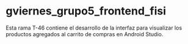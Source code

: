 # gviernes_grupo5_frontend_fisi
Esta rama T-46 contiene el desarrollo de la interfaz para visualizar los productos agregados al carrito de compras en Android Studio.
